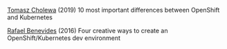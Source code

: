 
[Tomasz Cholewa](https://cloudowski.com/articles/10-differences-between-openshift-and-kubernetes/)
(2019) 10 most important differences between OpenShift and Kubernetes

[Rafael Benevides](https://developers.redhat.com/blog/2016/10/11/four-creative-ways-to-create-an-openshiftkubernetes-dev-environment/)
(2016) Four creative ways to create an OpenShift/Kubernetes dev environment
